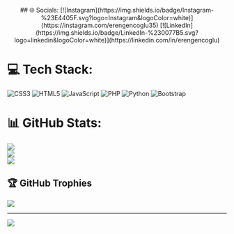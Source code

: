 <p align="center">
## 🌐 Socials:
[![Instagram](https://img.shields.io/badge/Instagram-%23E4405F.svg?logo=Instagram&logoColor=white)](https://instagram.com/erengencoglu35) [![LinkedIn](https://img.shields.io/badge/LinkedIn-%230077B5.svg?logo=linkedin&logoColor=white)](https://linkedin.com/in/erengencoglu) 

# 💻 Tech Stack:
![CSS3](https://img.shields.io/badge/css3-%231572B6.svg?style=for-the-badge&logo=css3&logoColor=white) ![HTML5](https://img.shields.io/badge/html5-%23E34F26.svg?style=for-the-badge&logo=html5&logoColor=white) ![JavaScript](https://img.shields.io/badge/javascript-%23323330.svg?style=for-the-badge&logo=javascript&logoColor=%23F7DF1E) ![PHP](https://img.shields.io/badge/php-%23777BB4.svg?style=for-the-badge&logo=php&logoColor=white) ![Python](https://img.shields.io/badge/python-3670A0?style=for-the-badge&logo=python&logoColor=ffdd54) ![Bootstrap](https://img.shields.io/badge/bootstrap-%238511FA.svg?style=for-the-badge&logo=bootstrap&logoColor=white)
# 📊 GitHub Stats:
![](https://github-readme-stats.vercel.app/api?username=gencoglueren&theme=dark&hide_border=true&include_all_commits=true&count_private=false)<br/>
![](https://github-readme-streak-stats.herokuapp.com/?user=gencoglueren&theme=dark&hide_border=true)<br/>
![](https://github-readme-stats.vercel.app/api/top-langs/?username=gencoglueren&theme=dark&hide_border=true&include_all_commits=true&count_private=false&layout=compact)

## 🏆 GitHub Trophies
![](https://github-profile-trophy.vercel.app/?username=gencoglueren&theme=radical&no-frame=true&no-bg=true&margin-w=4)

---
[![](https://visitcount.itsvg.in/api?id=gencoglueren&icon=0&color=0)](https://visitcount.itsvg.in)
</p>

<!-- Proudly created with GPRM ( https://gprm.itsvg.in ) -->
